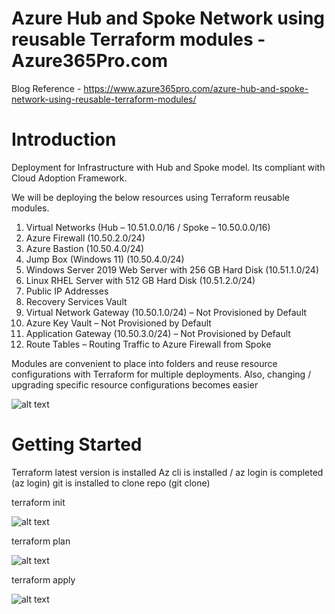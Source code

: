 # Azure Hub and Spoke Network using reusable Terraform modules - Azure365Pro.com 
Blog Reference - https://www.azure365pro.com/azure-hub-and-spoke-network-using-reusable-terraform-modules/

# Introduction 
Deployment for  Infrastructure with Hub and Spoke model. Its compliant with Cloud Adoption Framework.

We will be deploying the below resources using Terraform reusable modules.

1.  Virtual Networks (Hub – 10.51.0.0/16 / Spoke – 10.50.0.0/16)
2.  Azure Firewall (10.50.2.0/24)
3.  Azure Bastion (10.50.4.0/24)
4.  Jump Box (Windows 11) (10.50.4.0/24)
5.  Windows Server 2019 Web Server with 256 GB Hard Disk (10.51.1.0/24)
6.  Linux RHEL Server with 512 GB Hard Disk (10.51.2.0/24)
7.  Public IP Addresses
8.  Recovery Services Vault
9.  Virtual Network Gateway (10.50.1.0/24) – Not Provisioned by Default
10. Azure Key Vault – Not Provisioned by Default
11. Application Gateway (10.50.3.0/24) – Not Provisioned by Default
12. Route Tables – Routing Traffic to Azure Firewall from Spoke

Modules are convenient to place into folders and reuse resource configurations with Terraform for multiple deployments.
Also, changing / upgrading specific resource configurations becomes easier

![alt text](https://www.azure365pro.com/wp-content/uploads/2023/02/Azure-Hub-and-Spoke-v1-scaled.jpg)

# Getting Started

Terraform latest version is installed
Az cli is installed / az login is completed (az login)
git is installed to clone repo (git clone)

terraform init

![alt text](https://www.azure365pro.com/wp-content/uploads/2023/02/image-10.png)

terraform plan 

![alt text](https://www.azure365pro.com/wp-content/uploads/2023/02/image-12.png)

terraform apply

![alt text](https://www.azure365pro.com/wp-content/uploads/2023/02/image-13.png)

